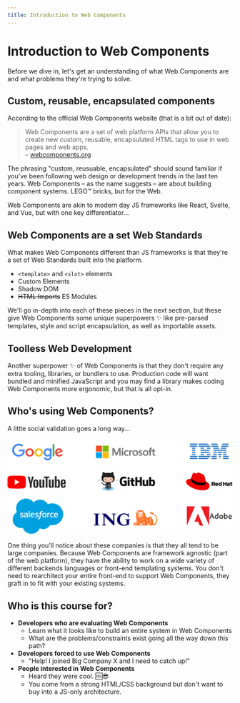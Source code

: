 ```yaml
---
title: Introduction to Web Components
---
```


# Introduction to Web Components


Before we dive in, let's get an understanding of what Web Components are and what problems they're trying to solve.

## Custom, reusable, encapsulated components

According to the official Web Components website (that is a bit out of date):

> Web Components are a set of web platform APIs that allow you to create new custom, reusable, encapsulated HTML tags to use in web pages and web apps.  
> – [webcomponents.org](https://webcomponents.org)

The phrasing "custom, reusuable, encapsulated" should sound familiar if you've been following web design or development trends in the last ten years. Web Components – as the name suggests – are about building component systems. LEGO™ bricks, but for the Web.

Web Components are akin to modern day JS frameworks like React, Svelte, and Vue, but with one key differentiator...

## Web Components are a set Web Standards

What makes Web Components different than JS frameworks is that they're a set of Web Standards built into the platform. 

- `<template>` and `<slot>` elements
- Custom Elements
- Shadow DOM
- <s>HTML Imports</s> ES Modules

We'll go in-depth into each of these pieces in the next section, but these give Web Components some unique superpowers :sparkles: like pre-parsed templates, style and script encapsulation, as well as importable assets.


## Toolless Web Development

Another superpower :sparkles: of Web Components is that they don't require any extra tooling, libraries, or bundlers to use. Production code will want bundled and minified JavaScript and you may find a library makes coding Web Components more ergonomic, but that is all opt-in. 


## Who's using Web Components?

A little social validation goes a long way...

![Google, Microsoft, YouTube, IBM, ING Bank, RedHat, GitHub, Salesforce, Adobe](../images/socialvalidation.png)

One thing you'll notice about these companies is that they all tend to be large companies. Because Web Components are framework agnostic (part of the web platform), they have the ability to work on a wide variety of different backends languages or front-end templating systems. You don't need to rearchitect your entire front-end to support Web Components, they graft in to fit with your existing systems. 

## Who is this course for?

- **Developers who are evaluating Web Components**
  - Learn what it looks like to build an entire system in Web Components
  - What are the problems/constraints exist going all the way down this path?
- **Developers forced to use Web Components**
  - "Help! I joined Big Company X and I need to catch up!"
- **People interested in Web Components**
  - Heard they were cool. :cool::sunglasses:
  - You come from a strong HTML/CSS background but don't want to buy into a JS-only architecture.
